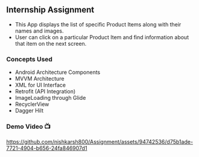 ## Internship Assignment 
- This App displays the list of specific Product Items along with their names and images.
- User can click on a particular Product Item and find information about that item on the next screen.

### Concepts Used
- Android Architecture Components
- MVVM Architecture
- XML for UI Interface
- Retrofit (API Integration)
- ImageLoading through Glide
- RecyclerView
- Dagger Hilt

### Demo Video 📺

https://github.com/nishkarsh800/Assignment/assets/94742536/d75b1ade-7721-4904-b656-24fa846907d1

